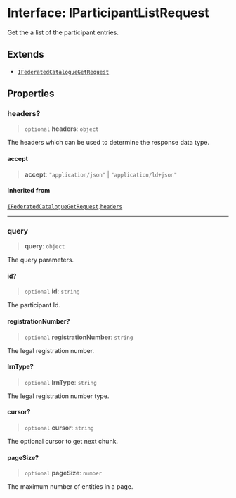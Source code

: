 # Interface: IParticipantListRequest

Get the a list of the participant entries.

## Extends

- [`IFederatedCatalogueGetRequest`](IFederatedCatalogueGetRequest.md)

## Properties

### headers?

> `optional` **headers**: `object`

The headers which can be used to determine the response data type.

#### accept

> **accept**: `"application/json"` \| `"application/ld+json"`

#### Inherited from

[`IFederatedCatalogueGetRequest`](IFederatedCatalogueGetRequest.md).[`headers`](IFederatedCatalogueGetRequest.md#headers)

***

### query

> **query**: `object`

The query parameters.

#### id?

> `optional` **id**: `string`

The participant Id.

#### registrationNumber?

> `optional` **registrationNumber**: `string`

The legal registration number.

#### lrnType?

> `optional` **lrnType**: `string`

The legal registration number type.

#### cursor?

> `optional` **cursor**: `string`

The optional cursor to get next chunk.

#### pageSize?

> `optional` **pageSize**: `number`

The maximum number of entities in a page.
